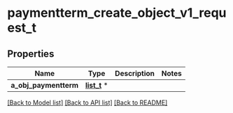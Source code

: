 # paymentterm_create_object_v1_request_t

## Properties
Name | Type | Description | Notes
------------ | ------------- | ------------- | -------------
**a_obj_paymentterm** | [**list_t**](paymentterm_request_compound.md) \* |  | 

[[Back to Model list]](../README.md#documentation-for-models) [[Back to API list]](../README.md#documentation-for-api-endpoints) [[Back to README]](../README.md)


